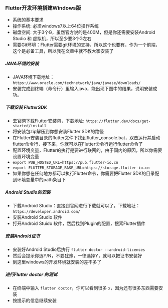 ### Flutter开发环境搭建Windows版

* 系统的基本要求
* 操作系统: 必须windows7以上64位操作系统
* 磁盘空间: 大于3个G，虽然官方说的是400M，但是你还需要安装Android Studio 和 虚拟机，所以至少要3个G左右
* 需要Git环境：Flutter需要git环境的支持，所以这个也要有，作为一个前端，这个是必备工具，所以我在文章中就不教大家安装了

##### JAVA环境的安装

* JAVA环境下载地址：`https://www.oracle.com/technetwork/java/javase/downloads/`
* 安装完成到终端（命令行）里输入java，能出现下图中的结果，说明安装成功。

##### 下载安装 FlutterSDK

* 去官网下载Flutter安装包，下载地址: `https://flutter.dev/docs/get-started/install`
* 将安装包zip解压到你想安装Flutter SDK的路径
* 在Flutter安装目录的flutter文件下找到flutter_console.bat，双击运行并启动flutter命令行，接下来，你就可以在Flutter命令行运行flutter命令了
* 配置环境变量，Flutter的执行是要进行联网的，由于国内的原因，所以你需要设置环境变量
* `export PUB_HOSTED_URL=https://pub.flutter-io.cn`
* `export FLUTTER_STORAGE_BASE_URL=https://storage.flutter-io.cn`
* 如果你想在任何地方都可以执行Flutter命令，你需要把Flutter SDK的目录配到环境变量中的path条目下

##### Android Studio的安装
* 下载Android Studio：直接到官网进行下载就可以了。下载地址：`https://developer.android.com/`
* 安装Android Studio 软件
* 打开Android Stuido 软件，然后找到Plugin的配置，搜索Flutter插件

##### 安装Android证书

* 安装好Android Studio后执行 `flutter doctor --android-licenses`
* 然后会提示你选Y/N，不要犹豫，一律选择Y，就可以把证书安装好
* 到这里windows的开发环境就安装的差不多了

##### 进行Flutter doctor 的测试
* 在终端中输入 `flutter doctor`，你可以看到很多 `x`，因为还有很多东西需要安装
* 按提示的信息继续安装